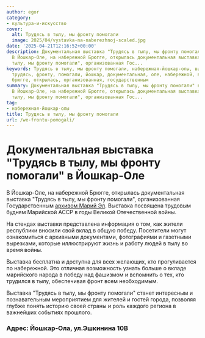 ```yaml
---
author: egor
category:
- культура-и-искусство
cover:
  alt: Трудясь в тылу, мы фронту помогали
  image: 2025/04/vystavka-na-naberezhnoj-scaled.jpg
date: '2025-04-21T12:16:52+00:00'
description: Документальная выставка "Трудясь в тылу, мы фронту помогали" в Йошкар-Оле
  В Йошкар-Оле, на набережной Брюгге, открылась документальная выставка "Трудясь в
  тылу, мы фронту помогали", организованная Гос...
keywords: Трудясь в тылу, мы фронту помогали, набережная-йошкар-олы, выставка, тылу,
  трудясь, фронту, помогали, йошкар, документальная, оле, набережной, войны, победу,
  брюгге, открылась, организованная, государственным
summary: Документальная выставка "Трудясь в тылу, мы фронту помогали" в Йошкар-Оле
  В Йошкар-Оле, на набережной Брюгге, открылась документальная выставка "Трудясь в
  тылу, мы фронту помогали", организованная Гос...
tag:
- набережная-йошкар-олы
title: Трудясь в тылу, мы фронту помогали
url: /we-frontu-pomogali/
---
```


# Документальная выставка "Трудясь в тылу, мы фронту помогали" в Йошкар-Оле

В Йошкар-Оле, на набережной Брюгге, открылась документальная выставка "Трудясь в тылу, мы фронту помогали", организованная Государственным [архивом Марий Эл](/archiv_mariel/). Выставка посвящена трудовым будням Марийской АССР в годы Великой Отечественной войны.

На стендах выставки представлена информация о том, как жители республики вносили свой вклад в общую победу. Посетители могут ознакомиться с архивными документами, фотографиями и газетными вырезками, которые иллюстрируют жизнь и работу людей в тылу во время войны.

Выставка бесплатна и доступна для всех желающих, кто прогуливается по набережной. Это отличная возможность узнать больше о вкладе марийского народа в победу над фашизмом и вспомнить о тех, кто трудился в тылу, обеспечивая фронт всем необходимым.

Выставка "Трудясь в тылу, мы фронту помогали" станет интересным и познавательным мероприятием для жителей и гостей города, позволяя глубже понять историю своей страны и роль каждого региона в важнейших событиях прошлого.

### Адрес: Йошкар-Ола, ул.Эшкинина 10В